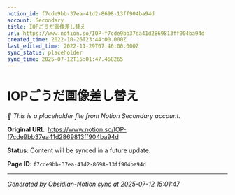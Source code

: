 ```yaml
---
notion_id: f7cde9bb-37ea-41d2-8698-13ff904ba94d
account: Secondary
title: IOPごうだ画像差し替え
url: https://www.notion.so/IOP-f7cde9bb37ea41d2869813ff904ba94d
created_time: 2022-10-26T23:44:00.000Z
last_edited_time: 2022-11-29T07:46:00.000Z
sync_status: placeholder
sync_time: 2025-07-12T15:01:47.468265
---
```


# IOPごうだ画像差し替え

*🔄 This is a placeholder file from Notion Secondary account.*

**Original URL**: https://www.notion.so/IOP-f7cde9bb37ea41d2869813ff904ba94d

**Status**: Content will be synced in a future update.

**Page ID**: `f7cde9bb-37ea-41d2-8698-13ff904ba94d`

---

*Generated by Obsidian-Notion sync at 2025-07-12 15:01:47*
